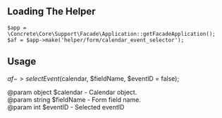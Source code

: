 ## Loading The Helper

```
$app = \Concrete\Core\Support\Facade\Application::getFacadeApplication();
$af = $app->make('helper/form/calendar_event_selector');
```

## Usage

$af->selectEvent($calendar, $fieldName, $eventID = false);

@param object $calendar - Calendar object.  
@param string $fieldName - Form field name.  
@param int $eventID - Selected eventID  